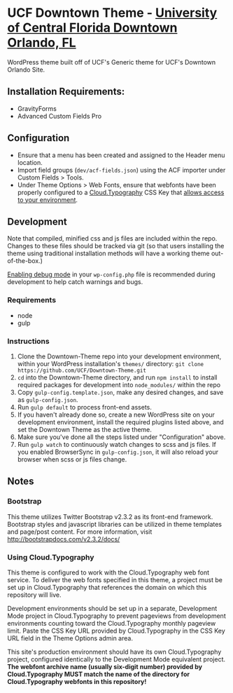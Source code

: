 # UCF Downtown Theme - [University of Central Florida Downtown Orlando, FL](http://www.ucf.edu/downtown/)

WordPress theme built off of UCF's Generic theme for UCF's Downtown Orlando Site.


## Installation Requirements:
* GravityForms
* Advanced Custom Fields Pro


## Configuration
* Ensure that a menu has been created and assigned to the Header menu location.
* Import field groups (`dev/acf-fields.json`) using the ACF importer under Custom Fields > Tools.
* Under Theme Options > Web Fonts, ensure that webfonts have been properly configured to a [Cloud.Typography](https://www.typography.com/cloud/welcome/) CSS Key that [allows access to your environment](https://dashboard.typography.com/user-guide/managing-domains).


## Development

Note that compiled, minified css and js files are included within the repo.  Changes to these files should be tracked via git (so that users installing the theme using traditional installation methods will have a working theme out-of-the-box.)

[Enabling debug mode](https://codex.wordpress.org/Debugging_in_WordPress) in your `wp-config.php` file is recommended during development to help catch warnings and bugs.

### Requirements
* node
* gulp

### Instructions
1. Clone the Downtown-Theme repo into your development environment, within your WordPress installation's `themes/` directory: `git clone https://github.com/UCF/Downtown-Theme.git`
2. `cd` into the Downtown-Theme directory, and run `npm install` to install required packages for development into `node_modules/` within the repo
3. Copy `gulp-config.template.json`, make any desired changes, and save as `gulp-config.json`.
3. Run `gulp default` to process front-end assets.
4. If you haven't already done so, create a new WordPress site on your development environment, install the required plugins listed above, and set the Downtown Theme as the active theme.
5. Make sure you've done all the steps listed under "Configuration" above.
6. Run `gulp watch` to continuously watch changes to scss and js files.  If you enabled BrowserSync in `gulp-config.json`, it will also reload your browser when scss or js files change.


## Notes

### Bootstrap
This theme utilizes Twitter Bootstrap v2.3.2 as its front-end framework.  Bootstrap
styles and javascript libraries can be utilized in theme templates and page/post
content.  For more information, visit http://bootstrapdocs.com/v2.3.2/docs/

### Using Cloud.Typography
This theme is configured to work with the Cloud.Typography web font service.  To deliver the web fonts specified in
this theme, a project must be set up in Cloud.Typography that references the domain on which this repository will live.

Development environments should be set up in a separate, Development Mode project in Cloud.Typography to prevent pageviews
from development environments counting toward the Cloud.Typography monthly pageview limit.  Paste the CSS Key URL provided
by Cloud.Typography in the CSS Key URL field in the Theme Options admin area.

This site's production environment should have its own Cloud.Typography project, configured identically to the Development
Mode equivalent project.  **The webfont archive name (usually six-digit number) provided by Cloud.Typography MUST match the
name of the directory for Cloud.Typography webfonts in this repository!**
